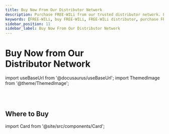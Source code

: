 ```yaml
---
title: Buy Now From Our Distributor Network
description: Purchase FREE-WILi from our trusted distributor network. Find the best deals and check availability directly from Intrepid Control Systems or other authorized distributors.
keywords: [FREE-WILi, buy FREE-WILi, FREE-WILi distributor, purchase FREE-WILi]
sidebar_position: 11
sidebar_label: Buy Now From Our Distributor Network
---
```


# Buy Now from Our <br/>  Distributor Network

<div class="buy-now-page">

<!-- ![Profile Image](/img/favicon-180x180.png)   -->

import useBaseUrl from '@docusaurus/useBaseUrl';
import ThemedImage from '@theme/ThemedImage';

<figure>
  <ThemedImage
    alt="FREE-WILi Overview"
    sources={{
      light: useBaseUrl('./img/freewili-overview-light.jpg'),
      dark: useBaseUrl('./img/freewili-overview.jpg'),
    }}
  />
  <figcaption></figcaption>
</figure>

</div>

<div class="buy-now-center">

<!-- **Your Name**

_Your short bio or tagline._ -->

<br/>
<br/>

## Where to Buy

<!-- - [Buy Now From Intrepid Control Systems, Inc.](https://store.intrepidcs.com/product/FW-BLK) -->
<!-- - [#](#) -->
<!-- - [#](#) -->
<!-- - [#](#) -->

import Card from '@site/src/components/Card'; 

<Card 
  title="Buy Now From Intrepid Control Systems, Inc."
  description=""
  link="https://store.intrepidcs.com/product/FW-BLK" 
  imageUrl="/img/icslogo.png"
/>

<br/>

<Card 
  title="Buy Now From Amazon (US)"
  description=""
  link="https://a.co/d/3bpvUjM" 
  imageUrl="/img/az-logo.png"
/>

<!-- - [Buy Now From Intrepid Control Systems, Inc.](https://store.intrepidcs.com/product/FW-BLK) -->



<!-- ## Follow Me

[![Twitter](https://img.shields.io/badge/-Twitter-1DA1F2?style=flat-square&logo=twitter&logoColor=white)](https://twitter.com/yourusername)
[![Instagram](https://img.shields.io/badge/-Instagram-E4405F?style=flat-square&logo=instagram&logoColor=white)](https://instagram.com/yourusername)
[![LinkedIn](https://img.shields.io/badge/-LinkedIn-0077B5?style=flat-square&logo=linkedin&logoColor=white)](https://linkedin.com/in/yourusername) -->

</div>